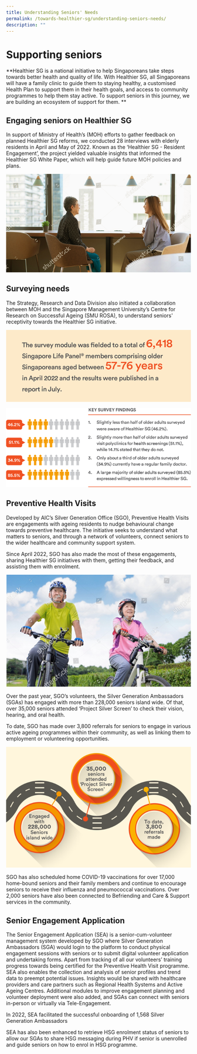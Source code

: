 ```yaml
---
title: Understanding Seniors' Needs
permalink: /towards-healthier-sg/understanding-seniors-needs/
description: ""
---
```

# Supporting seniors

**Healthier SG is a national initiative to help Singaporeans take steps towards better health and quality of life. With Healthier SG, all Singaporeans will have a family clinic to guide them to staying healthy, a customised Health Plan to support them in their health goals, and access to community programmes to help them stay active. To support seniors in this journey, we are building an ecosystem of support for them. **

## Engaging seniors on Healthier SG 
In support of Ministry of Health’s (MOH) efforts to gather feedback on planned Healthier SG reforms, we conducted 28 interviews with elderly residents in April and May of 2022. Known as the ‘Healthier SG - Resident Engagement’, the project yielded valuable insights that informed the Healthier SG White Paper, which will help guide future MOH policies and plans.

![](/images/aic_supporting-seniors_03.png)

## Surveying needs 
The Strategy, Research and Data Division also initiated a collaboration between MOH and the Singapore Management University’s Centre for Research on Successful Ageing (SMU ROSA), to understand seniors' receptivity towards the Healthier SG initiative. 

![](/images/aic_surveying-sentiment_03.png)

![](/images/aic_surveying-sentiment_06.png)


## Preventive Health Visits
Developed by AIC’s Silver Generation Office (SGO), Preventive Health Visits are engagements with ageing residents to nudge behavioural change towards preventive healthcare. The initiative seeks to understand what matters to seniors, and through a network of volunteers, connect seniors to the wider healthcare and community support system.

Since April 2022, SGO has also made the most of these engagements, sharing Healthier SG initiatives with them, getting their feedback, and assisting them with enrolment.

![](/images/aic_preventive-health-visits_03.png)


Over the past year, SGO’s volunteers, the Silver Generation Ambassadors (SGAs) has engaged with more than 228,000 seniors island wide. Of that, over 35,000 seniors attended ‘Project Silver Screen’ to check their vision, hearing, and oral health. 

To date, SGO has made over 3,800 referrals for seniors to engage in various active ageing programmes within their community, as well as linking them to employment or volunteering opportunities.

![](/images/aic_preventive-health-visits_07a.png)

SGO has also scheduled home COVID-19 vaccinations for over 17,000 home-bound seniors and their family members and continue to encourage seniors to receive their influenza and pneumococcal vaccinations. Over 2,000 seniors have also been connected to Befriending and Care &amp; Support services in the community.

## Senior Engagement Application

The Senior Engagement Application (SEA) is a senior-cum-volunteer management system developed by SGO where Silver Generation Ambassadors (SGA) would login to the platform to conduct physical engagement sessions with seniors or to submit digital volunteer application and undertaking forms. Apart from tracking of all our volunteers’ training progress towards being certified for the Preventive Health Visit programme. SEA also enables the collection and analysis of senior profiles and trend data to preempt potential issues. Insights would be shared with healthcare providers and care partners such as Regional Health Systems and Active Ageing Centres. Additional modules to improve engagement planning and volunteer deployment were also added, and SGAs can connect with seniors in-person or virtually via Tele-Engagement. 

In 2022, SEA facilitated the successful onboarding of 1,568 Silver Generation Ambassadors

SEA has also been enhanced to retrieve HSG enrolment status of seniors to allow our SGAs to share HSG messaging during PHV if senior is unenrolled and guide seniors on how to enrol in HSG programme.